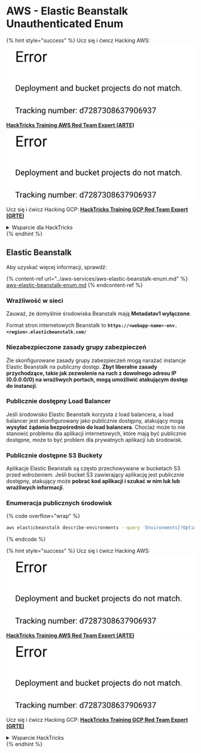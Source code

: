 # AWS - Elastic Beanstalk Unauthenticated Enum

{% hint style="success" %}
Ucz się i ćwicz Hacking AWS:<img src="../../../.gitbook/assets/image (1) (1).png" alt="" data-size="line">[**HackTricks Training AWS Red Team Expert (ARTE)**](https://training.hacktricks.xyz/courses/arte)<img src="../../../.gitbook/assets/image (1) (1).png" alt="" data-size="line">\
Ucz się i ćwicz Hacking GCP: <img src="../../../.gitbook/assets/image (2).png" alt="" data-size="line">[**HackTricks Training GCP Red Team Expert (GRTE)**<img src="../../../.gitbook/assets/image (2).png" alt="" data-size="line">](https://training.hacktricks.xyz/courses/grte)

<details>

<summary>Wsparcie dla HackTricks</summary>

* Sprawdź [**plany subskrypcyjne**](https://github.com/sponsors/carlospolop)!
* **Dołącz do** 💬 [**grupy Discord**](https://discord.gg/hRep4RUj7f) lub [**grupy telegramowej**](https://t.me/peass) lub **śledź** nas na **Twitterze** 🐦 [**@hacktricks\_live**](https://twitter.com/hacktricks\_live)**.**
* **Dziel się sztuczkami hackingowymi, przesyłając PR-y do** [**HackTricks**](https://github.com/carlospolop/hacktricks) i [**HackTricks Cloud**](https://github.com/carlospolop/hacktricks-cloud) repozytoriów github.

</details>
{% endhint %}

## Elastic Beanstalk

Aby uzyskać więcej informacji, sprawdź:

{% content-ref url="../aws-services/aws-elastic-beanstalk-enum.md" %}
[aws-elastic-beanstalk-enum.md](../aws-services/aws-elastic-beanstalk-enum.md)
{% endcontent-ref %}

### Wrażliwość w sieci

Zauważ, że domyślnie środowiska Beanstalk mają **Metadatav1 wyłączone**.

Format stron internetowych Beanstalk to **`https://<webapp-name>-env.<region>.elasticbeanstalk.com/`**

### Niezabezpieczone zasady grupy zabezpieczeń

Źle skonfigurowane zasady grupy zabezpieczeń mogą narażać instancje Elastic Beanstalk na publiczny dostęp. **Zbyt liberalne zasady przychodzące, takie jak zezwolenie na ruch z dowolnego adresu IP (0.0.0.0/0) na wrażliwych portach, mogą umożliwić atakującym dostęp do instancji**.

### Publicznie dostępny Load Balancer

Jeśli środowisko Elastic Beanstalk korzysta z load balancera, a load balancer jest skonfigurowany jako publicznie dostępny, atakujący mogą **wysyłać żądania bezpośrednio do load balancera**. Chociaż może to nie stanowić problemu dla aplikacji internetowych, które mają być publicznie dostępne, może to być problem dla prywatnych aplikacji lub środowisk.

### Publicznie dostępne S3 Buckety

Aplikacje Elastic Beanstalk są często przechowywane w bucketach S3 przed wdrożeniem. Jeśli bucket S3 zawierający aplikację jest publicznie dostępny, atakujący może **pobrać kod aplikacji i szukać w nim luk lub wrażliwych informacji**.

### Enumeracja publicznych środowisk

{% code overflow="wrap" %}
```bash
aws elasticbeanstalk describe-environments --query 'Environments[?OptionSettings[?OptionName==`aws:elbv2:listener:80:defaultProcess` && contains(OptionValue, `redirect`)]].{EnvironmentName:EnvironmentName, ApplicationName:ApplicationName, Status:Status}' --output table
```
{% endcode %}

{% hint style="success" %}
Ucz się i ćwicz Hacking AWS:<img src="../../../.gitbook/assets/image (1) (1).png" alt="" data-size="line">[**HackTricks Training AWS Red Team Expert (ARTE)**](https://training.hacktricks.xyz/courses/arte)<img src="../../../.gitbook/assets/image (1) (1).png" alt="" data-size="line">\
Ucz się i ćwicz Hacking GCP: <img src="../../../.gitbook/assets/image (2).png" alt="" data-size="line">[**HackTricks Training GCP Red Team Expert (GRTE)**<img src="../../../.gitbook/assets/image (2).png" alt="" data-size="line">](https://training.hacktricks.xyz/courses/grte)

<details>

<summary>Wsparcie HackTricks</summary>

* Sprawdź [**plany subskrypcyjne**](https://github.com/sponsors/carlospolop)!
* **Dołącz do** 💬 [**grupy Discord**](https://discord.gg/hRep4RUj7f) lub [**grupy telegram**](https://t.me/peass) lub **śledź** nas na **Twitterze** 🐦 [**@hacktricks\_live**](https://twitter.com/hacktricks\_live)**.**
* **Dziel się sztuczkami hackingowymi, przesyłając PR-y do** [**HackTricks**](https://github.com/carlospolop/hacktricks) i [**HackTricks Cloud**](https://github.com/carlospolop/hacktricks-cloud) repozytoriów github.

</details>
{% endhint %}
